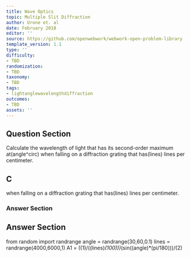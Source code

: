 ```yaml
---
title: Wave Optics
topic: Multiple Slit Diffraction
author: Urone et. al
date: February 2018
editor: ''
source: https://github.com/openwebwork/webwork-open-problem-library
template_version: 1.1
type: ''
difficulty:
- TBD
randomization:
- TBD
taxonomy:
- TBD
tags:
- lightanglewavelengthdiffraction
outcomes:
- TBD
assets: ''
---
```


## Question Section 

Calculate the wavelength of light that has its second-order maximum at(angle^circ) when falling on a diffraction grating that has(lines) lines per centimeter.

## C
when falling on a diffraction grating that has(lines) lines per centimeter.
### Answer Section


## Answer Section

from random import randrange
angle = randrange(30,60,0.1)
lines = randrange(4000,6000,1)
A1 = ((1)/((lines)*(100)))*(sin((angle)*(pi/180)))/(2)